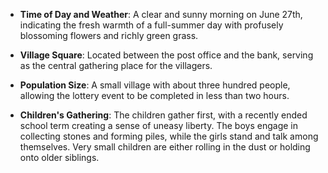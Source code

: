 - **Time of Day and Weather**: A clear and sunny morning on June 27th, indicating the fresh warmth of a full-summer day with profusely blossoming flowers and richly green grass.

- **Village Square**: Located between the post office and the bank, serving as the central gathering place for the villagers.

- **Population Size**: A small village with about three hundred people, allowing the lottery event to be completed in less than two hours.

- **Children's Gathering**: The children gather first, with a recently ended school term creating a sense of uneasy liberty. The boys engage in collecting stones and forming piles, while the girls stand and talk among themselves. Very small children are either rolling in the dust or holding onto older siblings.
